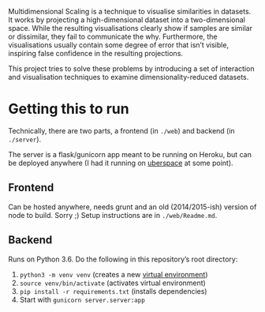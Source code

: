 Multidimensional Scaling is a technique to visualise similarities in datasets. It works by projecting a high-dimensional dataset into a two-dimensional space. While the resulting visualisations clearly show if samples are similar or dissimilar, they fail to communicate the why. Furthermore, the visualisations usually contain some degree of error that isn’t visible, inspiring false confidence in the resulting projections.

This project tries to solve these problems by introducing a set of interaction and visualisation techniques to examine dimensionality-reduced datasets.


# Getting this to run

Technically, there are two parts, a frontend (in `./web`) and backend (in `./server`).

The server is a flask/gunicorn app meant to be running on Heroku, but can be deployed anywhere (I had it running on [uberspace](https://uberspace.de) at some point).


## Frontend

Can be hosted anywhere, needs grunt and an old (2014/2015-ish) version of node to build. Sorry ;) Setup instructions are in `./web/Readme.md`.


## Backend

Runs on Python 3.6. Do the following in this repository’s root directory:

1. `python3 -m venv venv` (creates a new [virtual environment](http://docs.python-guide.org/en/latest/dev/virtualenvs/))
2. `source venv/bin/activate` (activates virtual environment)
3. `pip install -r requirements.txt` (installs dependencies)
4. Start with `gunicorn server.server:app`